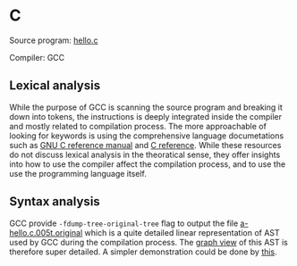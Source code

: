 # C

Source program: [hello.c](./hello.c)

Compiler: GCC

## Lexical analysis

While the purpose of GCC is scanning the source program and breaking it down into tokens, the instructions is deeply integrated inside the compiler and mostly related to compilation process. The more approachable of looking for keywords is using the comprehensive language documetations such as [GNU C reference manual](https://www.gnu.org/software/gnu-c-manual/gnu-c-manual.html) and [C reference](https://en.cppreference.com/w/c). While these resources do not discuss lexical analysis in the theoratical sense, they offer insights into how to use the compiler affect the compilation process, and to use the use the programming language itself.

## Syntax analysis

GCC provide `-fdump-tree-original-tree` flag to output the file [a-hello.c.005t.original](./a-hello.c.005t.original) which is a quite detailed linear representation of AST used by GCC during the compilation process. The [graph view](./AST.png) of this AST is therefore super detailed. A simpler demonstration could be done by [this](./AST_simple.tex).
